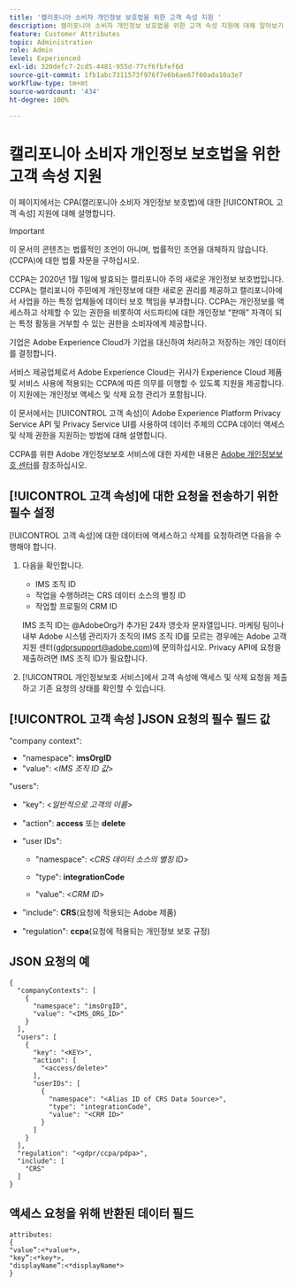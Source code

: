 ```yaml
---
title: '캘리포니아 소비자 개인정보 보호법을 위한 고객 속성 지원 '
description: 캘리포니아 소비자 개인정보 보호법을 위한 고객 속성 지원에 대해 알아보기
feature: Customer Attributes
topic: Administration
role: Admin
level: Experienced
exl-id: 320defc7-2cd5-4481-955d-77cf6fbfef6d
source-git-commit: 1fb1abc7311573f976f7e6b6ae67f60ada10a3e7
workflow-type: tm+mt
source-wordcount: '434'
ht-degree: 100%

---
```


# 캘리포니아 소비자 개인정보 보호법을 위한 고객 속성 지원

이 페이지에서는 CPA(캘리포니아 소비자 개인정보 보호법)에 대한 [!UICONTROL 고객 속성] 지원에 대해 설명합니다.

>[!IMPORTANT]
>
>이 문서의 콘텐츠는 법률적인 조언이 아니며, 법률적인 조언을 대체하지 않습니다. (CCPA)에 대한 법률 자문을 구하십시오.

CCPA는 2020년 1월 1일에 발효되는 캘리포니아 주의 새로운 개인정보 보호법입니다. CCPA는 캘리포니아 주민에게 개인정보에 대한 새로운 권리를 제공하고 캘리포니아에서 사업을 하는 특정 업체들에 데이터 보호 책임을 부과합니다. CCPA는 개인정보를 액세스하고 삭제할 수 있는 권한을 비롯하여 서드파티에 대한 개인정보 “판매” 자격이 되는 특정 활동을 거부할 수 있는 권한을 소비자에게 제공합니다.

기업은 Adobe Experience Cloud가 기업을 대신하여 처리하고 저장하는 개인 데이터를 결정합니다.

서비스 제공업체로서 Adobe Experience Cloud는 귀사가 Experience Cloud 제품 및 서비스 사용에 적용되는 CCPA에 따른 의무를 이행할 수 있도록 지원을 제공합니다. 이 지원에는 개인정보 액세스 및 삭제 요청 관리가 포함됩니다.

이 문서에서는 [!UICONTROL 고객 속성]이 Adobe Experience Platform Privacy Service API 및 Privacy Service UI를 사용하여 데이터 주체의 CCPA 데이터 액세스 및 삭제 권한을 지원하는 방법에 대해 설명합니다.

CCPA를 위한 Adobe 개인정보보호 서비스에 대한 자세한 내용은 [Adobe 개인정보보호 센터](https://www.adobe.com/privacy/ccpa.html)를 참조하십시오.

## [!UICONTROL 고객 속성]에 대한 요청을 전송하기 위한 필수 설정

[!UICONTROL 고객 속성]에 대한 데이터에 액세스하고 삭제를 요청하려면 다음을 수행해야 합니다.

1. 다음을 확인합니다.

   * IMS 조직 ID
   * 작업을 수행하려는 CRS 데이터 소스의 별칭 ID
   * 작업할 프로필의 CRM ID

   IMS 조직 ID는 @AdobeOrg가 추가된 24자 영숫자 문자열입니다. 마케팅 팀이나 내부 Adobe 시스템 관리자가 조직의 IMS 조직 ID를 모르는 경우에는 Adobe 고객 지원 센터(gdprsupport@adobe.com)에 문의하십시오. Privacy API에 요청을 제출하려면 IMS 조직 ID가 필요합니다.

1. [!UICONTROL 개인정보보호 서비스]에서 고객 속성에 액세스 및 삭제 요청을 제출하고 기존 요청의 상태를 확인할 수 있습니다.

## [!UICONTROL 고객 속성 ]JSON 요청의 필수 필드 값

&quot;company context&quot;:

* &quot;namespace&quot;: **imsOrgID**
* &quot;value&quot;: &lt;*IMS 조직 ID 값*>

&quot;users&quot;:

* &quot;key&quot;: &lt;*일반적으로 고객의 이름*>

* &quot;action&quot;: **access** 또는 **delete**

* &quot;user IDs&quot;:

   * &quot;namespace&quot;: &lt;*CRS 데이터 소스의 별칭 ID*>

   * &quot;type&quot;: **integrationCode**

   * &quot;value&quot;: &lt;*CRM ID*>

* &quot;include&quot;: **CRS**(요청에 적용되는 Adobe 제품)

* &quot;regulation&quot;: **ccpa**(요청에 적용되는 개인정보 보호 규정)

## JSON 요청의 예

```
{
  "companyContexts": [
    {
      "namespace": "imsOrgID",
      "value": "<IMS_ORG_ID>"
    }
  ],
  "users": [
    {
      "key": "<KEY>",
      "action": [
        "<access/delete>"
      ],
      "userIDs": [
        {
          "namespace": "<Alias ID of CRS Data Source>",
          "type": "integrationCode",
          "value": "<CRM ID>"
        }
      ]
    }
  ],
  "regulation": "<gdpr/ccpa/pdpa>",
  "include": [
    "CRS"
  ]
}
```

## 액세스 요청을 위해 반환된 데이터 필드

```
attributes:
{
"value”:<*value*>,
"key”:<*key*>,
"displayName”:<*displayName*>
}
```
